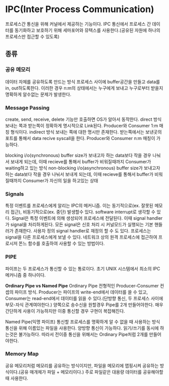 # IPC(Inter Process Communication)
프로세스간 통신을 위해 커널에서 제공하는 기능이다.
IPC 통신에서 프로세스 간 데이터를 동기화하고 보호하기 위해 세마포어와 뮤텍스를 사용한다.(공유된 자원에 하나의 프로세스만 접근할 수 있도록)

## 종류

### 공유 메모리
데이터 자체를 공유하도록 만드는 방식
프로세스 사이에 buffer공간을 만들고 data를 in, out하도록한다.
이러한 경우 n:m의 상태에서는 누구에게 보내고 누구로부터 받을지 명확하게 알수없는 문제가 발생한다.

### Message Passing
create, send, receive, delete 기능만 호출하면 OS가 알아서 동작한다.
direct 방식
보내는 쪽과 받는쪽이 정확하게 명시적으로 Link된다.
Producer와 Consumer 1:m 매칭 형식이다.
indirect 방식
보내는 쪽에 대한 명시만 존재한다. 받는쪽에서는 보낸곳의 포트를 통해서 data recive syscall을 한다.
Producer와 Consumer n:m 매칭이 가능하다.

blocking i/o(synchronous)
buffer size가 보내고자 하는 data보다 작을 경우 나눠서 보내게 되는데, 이때 recieve를 통해서 buffer가 비워질때까지 Consumer가 waiting하고 있는 방식
non-blocking i/o(asynchronous)
buffer size가 보내고자 하는 data보다 작을 경우 나눠서 보내게 되는데, 이때 recieve를 통해서 buffer가 비워질때까지 Consumer가 자신의 일을 하고있는 상태

### Signals
특정 이벤트를 프로세스에게 알리는 IPC의 메커니즘.
이는 동기적으로(ex. 잘못된 메모리 접근), 비동기적으로(ex. 중단) 발생할수 있다.
software interrupt로 생각할 수 있다. Signal은 특정 이벤트에 의해 생성되어 프로세스에 전달된다.
이때 signal handler가 signal을 처리하게된다.
모든 signal은 신호 처리 시 커널모드가 실행되는 기본 핸들러가 존재한다. 사용자 정의 signal handler로 재정의 할 수 도 있다.
프로세스는 signal을 다른 프로세스에게 보낼 수 있다.
네트워크 상의 원격 프로세스에 접근하여 프로시저 똔느 함수를 호출하여 사용할 수 있는 방법이다.

### PIPE
파이프는 두 프로세스가 통신할 수 있는 통로이다.
초기 UNIX 시스템에서 최소의 IPC 메커니즘 중 하나이다.

**Ordinary Pipe vs Named Pipe**
Ordinary Pipe
전형적인 Producer-Consumer 컨셉의 파이프 방식.
Producer는 파이프의 write-end에서 데이터를 쓸 수 있고, Consumer는 read-end에서 데이터를 읽을 수 있다.(단방향 통신, 두 프로세스 사이에 부모-자식 관계여야한다.)
양쪽으로 송수신을 원할경우 Pipe를 2개 만들어야한다.
매우 간단하게 사용이 가능하지만 이중 통신할 경우 구현이 복잡해진다.

Named Pipe(익명 파이프)
통신할 프로세스를 명확하게 알 수 없을 때 사용하는 방식
통신을 위해 이름있는 파일을 사용한다.
양방향 통신이 가능하다.
읽기/쓰기를 동시에 하는것은 불가능하다. 따라서 전이중 통신을 위해서는 Ordinary Pipe처럼 2개를 만들어야한다.

### Memory Map
공유 메모리처럼 메모리를 공유하는 방식이지만, 파일을 메모리에 맵핑시켜 공유하는 방식이다.(공유 매개체가 파일 + 메모리이다.)
주로 파일같은 대용량 데이터를 공유해야할 때 사용한다.